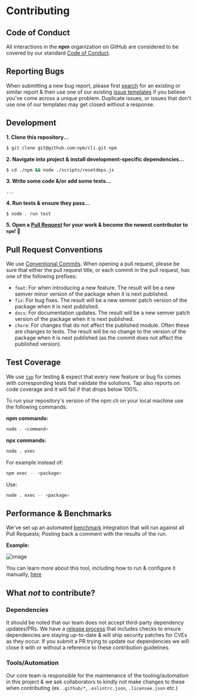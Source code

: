 # Contributing

## Code of Conduct

All interactions in the **npm** organization on GitHub are considered to be covered by our standard [Code of Conduct](https://docs.npmjs.com/policies/conduct).

## Reporting Bugs

When submitting a new bug report, please first [search](https://github.com/npm/cli/issues) for an existing or similar report & then use one of our existing [issue templates](https://github.com/npm/cli/issues/new/choose) if you believe you've come across a unique problem. Duplicate issues, or issues that don't use one of our templates may get closed without a response.

## Development

**1. Clone this repository...**

```bash
$ git clone git@github.com:npm/cli.git npm
```

**2. Navigate into project & install development-specific dependencies...**

```bash
$ cd ./npm && node ./scripts/resetdeps.js
```

**3. Write some code &/or add some tests...**

```bash
...
```

**4. Run tests & ensure they pass...**
```
$ node . run test
```

**5. Open a [Pull Request](https://github.com/npm/cli/pulls) for your work & become the newest contributor to `npm`! 🎉**

## Pull Request Conventions

We use [Conventional Commits](https://www.conventionalcommits.org/en/v1.0.0/).  When opening a pull request, please be sure that either the pull request title, or each commit in the pull request, has one of the following prefixes:

 - `feat`: For when introducing a new feature.  The result will be a new semver minor version of the package when it is next published.
 - `fix`: For bug fixes. The result will be a new semver patch version of the package when it is next published.
 - `docs`: For documentation updates.  The result will be a new semver patch version of the package when it is next published.
 - `chore`: For changes that do not affect the published module.  Often these are changes to tests.  The result will be *no* change to the version of the package when it is next published (as the commit does not affect the published version).

## Test Coverage

We use [`tap`](https://node-tap.org/) for testing & expect that every new feature or bug fix comes with corresponding tests that validate the solutions. Tap also reports on code coverage and it will fail if that drops below 100%.

To run your repository's version of the npm cli on your local machine use the following commands:

**npm commands:**
```bash
node . <command>
```

**npx commands:**
```bash
node . exec
```

For example instead of:
```bash 
npm exec -- <package>
```  
Use:
```bash
node . exec -- <package>
```


## Performance & Benchmarks

We've set up an automated [benchmark](https://github.com/npm/benchmarks) integration that will run against all Pull Requests; Posting back a comment with the results of the run.

**Example:**

![image](https://user-images.githubusercontent.com/2818462/72312698-e2e57f80-3656-11ea-9fcf-4a8f6b97b0d1.png)

You can learn more about this tool, including how to run & configure it manually, [here](https://github.com/npm/benchmarks)

## What _not_ to contribute?

### Dependencies

It should be noted that our team does not accept third-party dependency updates/PRs. We have a [release process](https://github.com/npm/cli/wiki/Release-Process) that includes checks to ensure dependencies are staying up-to-date & will ship security patches for CVEs as they occur. If you submit a PR trying to update our dependencies we will close it with or without a reference to these contribution guidelines.

### Tools/Automation

Our core team is responsible for the maintenance of the tooling/automation in this project & we ask collaborators to kindly not make changes to these when contributing (ex. `.github/*`, `.eslintrc.json`, `.licensee.json` etc.)
